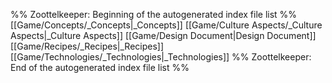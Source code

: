%% Zoottelkeeper: Beginning of the autogenerated index file list  %%
 [[Game/Concepts/_Concepts|_Concepts]]
 [[Game/Culture Aspects/_Culture Aspects|_Culture Aspects]]
 [[Game/Design Document|Design Document]]
 [[Game/Recipes/_Recipes|_Recipes]]
 [[Game/Technologies/_Technologies|_Technologies]]
%% Zoottelkeeper: End of the autogenerated index file list  %%
